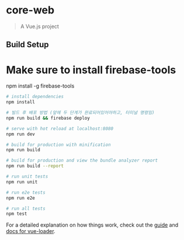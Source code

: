 # core-web

> A Vue.js project

## Build Setup


# Make sure to install firebase-tools
npm install -g firebase-tools

``` bash
# install dependencies
npm install

# 빌드 후 배포 방법 (앞에 두 단계가 완료되어있어야하고, 터미널 명령임)
npm run build && firebase deploy

# serve with hot reload at localhost:8080
npm run dev

# build for production with minification
npm run build

# build for production and view the bundle analyzer report
npm run build --report

# run unit tests
npm run unit

# run e2e tests
npm run e2e

# run all tests
npm test
```

For a detailed explanation on how things work, check out the [guide](http://vuejs-templates.github.io/webpack/) and [docs for vue-loader](http://vuejs.github.io/vue-loader).
